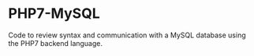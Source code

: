 # PHP7-MySQL
Code to review syntax and communication with a MySQL database using the PHP7 backend language.
